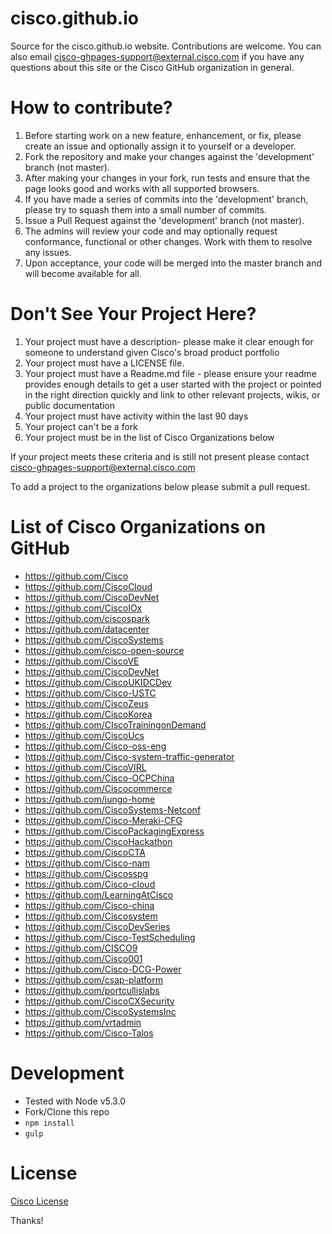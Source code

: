 cisco.github.io
===================

Source for the cisco.github.io website. Contributions are welcome.
You can also email cisco-ghpages-support@external.cisco.com if you have any questions about this site or the
Cisco GitHub organization in general.

How to contribute?
=====================

1. Before starting work on a new feature, enhancement, or fix, please create an issue and optionally assign it to yourself or a developer.
1. Fork the repository and make your changes against the 'development' branch (not master).
1. After making your changes in your fork, run tests and ensure that the page looks good and works with all supported browsers.
1. If you have made a series of commits into the 'development' branch, please try to squash them into a small number of commits.
1. Issue a Pull Request against the 'development' branch (not master).
1. The admins will review your code and may optionally request conformance, functional or other changes. Work with them to resolve any issues.
1. Upon acceptance, your code will be merged into the master branch and will become available for all.

Don't See Your Project Here?
===========================
1. Your project must have a description- please make it clear enough for someone to understand given Cisco's broad product portfolio
1. Your project must have a LICENSE file.
2. Your project must have a Readme.md file - please ensure your readme provides enough details to get a user started with the project or pointed in the right direction quickly and link to other relevant projects, wikis, or public documentation
3. Your project must have activity within the last 90 days
4. Your project can't be a fork
5. Your project must be in the list of Cisco Organizations below

If your project meets these criteria and is still not present please contact cisco-ghpages-support@external.cisco.com

To add a project to the organizations below please submit a pull request.

List of Cisco Organizations on GitHub
=========================================

- https://github.com/Cisco
- https://github.com/CiscoCloud
- https://github.com/CiscoDevNet
- https://github.com/CiscoIOx
- https://github.com/ciscospark
- https://github.com/datacenter
- https://github.com/CiscoSystems
- https://github.com/cisco-open-source
- https://github.com/CiscoVE
- https://github.com/CiscoDevNet
- https://github.com/CiscoUKIDCDev
- https://github.com/Cisco-USTC
- https://github.com/CiscoZeus
- https://github.com/CiscoKorea
- https://github.com/CIscoTrainingonDemand
- https://github.com/CiscoUcs
- https://github.com/Cisco-oss-eng
- https://github.com/Cisco-system-traffic-generator
- https://github.com/CiscoVIRL
- https://github.com/Cisco-OCPChina
- https://github.com/Ciscocommerce
- https://github.com/jungo-home
- https://github.com/CiscoSystems-Netconf
- https://github.com/Cisco-Meraki-CFG
- https://github.com/CiscoPackagingExpress
- https://github.com/CiscoHackathon
- https://github.com/CiscoCTA
- https://github.com/Cisco-nam
- https://github.com/Ciscosspg
- https://github.com/Cisco-cloud
- https://github.com/LearningAtCisco
- https://github.com/Cisco-china
- https://github.com/Ciscosystem
- https://github.com/CiscoDevSeries
- https://github.com/Cisco-TestScheduling
- https://github.com/CISCO9
- https://github.com/Cisco001
- https://github.com/Cisco-DCG-Power
- https://github.com/csap-platform
- https://github.com/portcullislabs
- https://github.com/CiscoCXSecurity
- https://github.com/CiscoSystemsInc
- https://github.com/vrtadmin
- https://github.com/Cisco-Talos

Development
===========

* Tested with Node v5.3.0
* Fork/Clone this repo
* `npm install`
* `gulp`

License
=======

[Cisco License](LICENSE)

Thanks!
